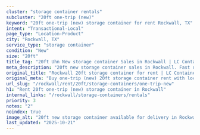 ```yaml
---
cluster: "storage container rentals"
subcluster: "20ft one-trip (new)"
keyword: "20ft one-trip (new) storage container for rent Rockwall, TX"
intent: "Transactional-Local"
page_type: "Location-Product"
city: "Rockwall, TX"
service_type: "storage container"
condition: "New"
size: "20ft"
title_tag: "20ft Uhn New storage container Sales in Rockwall | LC Container"
meta_description: "20ft new storage container sales in Rockwall. Fast delivery, competitive pricing. Serving storage containers area. Quote ID: QMP. Call (214) 524-4168 for your free quote today."
original_title: "Rockwall 20ft storage container for rent | LC Container"
original_meta: "Buy one-trip (new) 20ft storage container rent with local delivery in Rockwall, TX. LC Container — local Since 2003. Request a fast quote today."
url_slug: "/rockwall/rent/20ft/storage-containers/one-trip-new"
h1: "Rent 20ft one-trip (new) storage container in Rockwall"
internal_links: "/rockwall/storage-containers/rentals"
priority: 3
notes: "2"
noindex: true
image_alt: "20ft new storage container available for delivery in Rockwall"
last_updated: "2025-10-21"
---
```


<!-- TODO: Add unique city/inventory copy, images, and internal links here. -->
